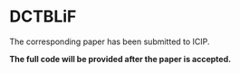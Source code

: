 # DCTBLiF
The corresponding paper has been submitted to ICIP.

**The full code will be provided after the paper is accepted.**
